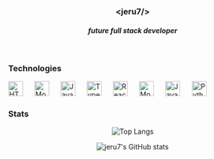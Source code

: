 
<br>

<h3 align="center"> &lt;jeru7/&gt; </h3>
<h4 style="font-style: italic;" align="center">future full stack developer</h4>

<br>

### Technologies 
<img align="left" alt="HTML" width="30px" style="padding-right: 20px;" src="https://cdn.jsdelivr.net/gh/devicons/devicon@latest/icons/html5/html5-original.svg">
<img align="left" alt="MongoDB" width="30px" style="padding-right: 20px;"
<img align="left" alt="CSS" width="30px" style="padding-right: 20px;" src="https://cdn.jsdelivr.net/gh/devicons/devicon@latest/icons/css3/css3-original.svg">
<img align="left" alt="JavaScript" width="30px" style="padding-right: 20px;" src="https://cdn.jsdelivr.net/gh/devicons/devicon@latest/icons/javascript/javascript-original.svg">
<img align="left" alt="TypeScript" width="30px" style="padding-right: 20px;" src="https://cdn.jsdelivr.net/gh/devicons/devicon@latest/icons/typescript/typescript-original.svg" />
<img align="left" alt="ReactJS" width="30px" style="padding-right: 20px;" src="https://cdn.jsdelivr.net/gh/devicons/devicon@latest/icons/react/react-original.svg">
<img align="left" alt="MongoDB" width="30px" style="padding-right: 20px;" src="https://cdn.jsdelivr.net/gh/devicons/devicon@latest/icons/mongodb/mongodb-plain-wordmark.svg" />
<img alt="JavaScript" width="30px" style="padding-right: 20px;" src="https://cdn.jsdelivr.net/gh/devicons/devicon@latest/icons/nodejs/nodejs-plain-wordmark.svg" />
<img alt="Python" width="30px" style="padding-right: 20px;" src="https://cdn.jsdelivr.net/gh/devicons/devicon@latest/icons/python/python-original.svg" />
          

### Stats
<div align="center">

![Top Langs](https://github-readme-stats.vercel.app/api/top-langs/?username=jeru7&theme=merko&layout=compact)

![jeru7's GitHub stats](https://github-readme-stats.vercel.app/api?username=jeru7&show_icons=true&theme=merko)


</div>
